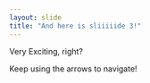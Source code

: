 ```yaml
---
layout: slide
title: "And here is sliiiiide 3!"
---
```

Very Exciting, right?

Keep using the arrows to navigate!